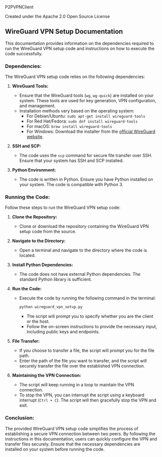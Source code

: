 P2PVPNClient

Created under the Apache 2.0 Open Source License

## WireGuard VPN Setup Documentation

This documentation provides information on the dependencies required to run the WireGuard VPN setup code and instructions on how to execute the code successfully.

### Dependencies:

The WireGuard VPN setup code relies on the following dependencies:

1. **WireGuard Tools:**
   - Ensure that the WireGuard tools (`wg`, `wg-quick`) are installed on your system. These tools are used for key generation, VPN configuration, and management.
   - Installation methods vary based on the operating system:
     - For Debian/Ubuntu: `sudo apt-get install wireguard-tools`
     - For Red Hat/Fedora: `sudo dnf install wireguard-tools`
     - For macOS: `brew install wireguard-tools`
     - For Windows: Download the installer from the [official WireGuard website](https://www.wireguard.com/install/).

2. **SSH and SCP:**
   - The code uses the `scp` command for secure file transfer over SSH. Ensure that your system has SSH and SCP installed.

3. **Python Environment:**
   - The code is written in Python. Ensure you have Python installed on your system. The code is compatible with Python 3.

### Running the Code:

Follow these steps to run the WireGuard VPN setup code:

1. **Clone the Repository:**
   - Clone or download the repository containing the WireGuard VPN setup code from the source.

2. **Navigate to the Directory:**
   - Open a terminal and navigate to the directory where the code is located.

3. **Install Python Dependencies:**
   - The code does not have external Python dependencies. The standard Python library is sufficient.

4. **Run the Code:**
   - Execute the code by running the following command in the terminal:
     ```bash
     python wireguard_vpn_setup.py
     ```
     - The script will prompt you to specify whether you are the client or the host.
     - Follow the on-screen instructions to provide the necessary input, including public keys and endpoints.

5. **File Transfer:**
   - If you choose to transfer a file, the script will prompt you for the file path.
   - Enter the path of the file you want to transfer, and the script will securely transfer the file over the established VPN connection.

6. **Maintaining the VPN Connection:**
   - The script will keep running in a loop to maintain the VPN connection.
   - To stop the VPN, you can interrupt the script using a keyboard interrupt (`Ctrl + C`). The script will then gracefully stop the VPN and exit.

### Conclusion:

The provided WireGuard VPN setup code simplifies the process of establishing a secure VPN connection between two peers. By following the instructions in this documentation, users can quickly configure the VPN and transfer files securely. Ensure that the necessary dependencies are installed on your system before running the code.